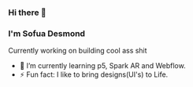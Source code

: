### Hi there 👋
### I'm Sofua Desmond

Currently working on building cool ass shit

- 🌱 I’m currently learning p5, Spark AR and Webflow.
- ⚡ Fun fact: I like to bring designs(UI's) to Life.
